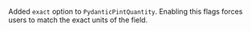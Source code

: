 Added `exact` option to `PydanticPintQuantity`.
Enabling this flags forces users to match the exact units of the field.
